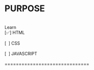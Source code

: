 # PURPOSE
<br/>
Learn
<br/>
[✅] HTML<br/>
<br/>
[&nbsp; ] CSS<br/>
<br/>
[&nbsp; ] JAVASCRIPT<br/>
<br/>
==============================<br/>
